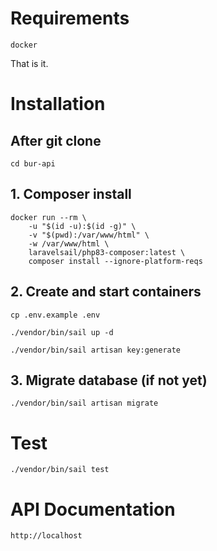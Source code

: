 # Requirements

``` docker ```

That is it.

# Installation

## After git clone

``` cd bur-api ```

## 1. Composer install

```
docker run --rm \
    -u "$(id -u):$(id -g)" \
    -v "$(pwd):/var/www/html" \
    -w /var/www/html \
    laravelsail/php83-composer:latest \
    composer install --ignore-platform-reqs
```

## 2. Create and start containers

``` cp .env.example .env ```

``` ./vendor/bin/sail up -d ```

``` ./vendor/bin/sail artisan key:generate  ```


## 3. Migrate database (if not yet)

``` ./vendor/bin/sail artisan migrate ```

# Test

``` ./vendor/bin/sail test ```


# API Documentation

``` http://localhost ```
